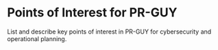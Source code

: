 # Points of Interest for PR-GUY

List and describe key points of interest in PR-GUY for cybersecurity and operational planning.
